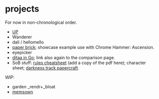 # projects

For now in non-chronological order.

- [UP](https://github.com/akavel/up)
- Wanderer
- dali / hellomello
- [paper brick](paper-brick); showcase example use with Chrome Hammer: Ascension.
- eyepicker
- [ditaa in Go](https://github.com/akavel/ditaa); link also again to the comparison page.
- SoB stuff:
  [rules cheatsheet](https://boardgamegeek.com/filepage/265209/akavels-rules-cheatsheet-v11) (add a copy of the pdf here);
  character sheet;
  [darkness track papercraft](sob-depth-tracker-diy).

WIP:

- garden _rendr+_bloat
- [memsown](https://github.com/akavel/memsown)
